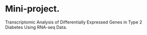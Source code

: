# Mini-project.
Transcriptomic Analysis of Differentially Expressed Genes in Type 2 Diabetes Using RNA-seq Data.
